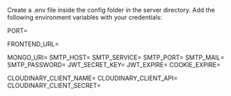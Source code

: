 Create a .env file inside the config folder in the server directory. Add the following environment variables with your credentials:

PORT=

FRONTEND_URL=

MONGO_URI=
SMTP_HOST=
SMTP_SERVICE=
SMTP_PORT=
SMTP_MAIL=
SMTP_PASSWORD=
JWT_SECRET_KEY=
JWT_EXPIRE=
COOKIE_EXPIRE=

CLOUDINARY_CLIENT_NAME=
CLOUDINARY_CLIENT_API=
CLOUDINARY_CLIENT_SECRET=



